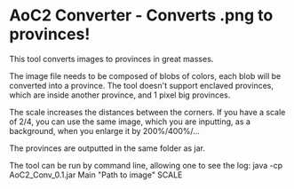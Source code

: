 # AoC2 Converter - Converts .png to provinces!
This tool converts images to provinces in great masses.

The image file needs to be composed of blobs of colors, each blob will be converted into a province.
The tool doesn't support enclaved provinces, which are inside another province, and 1 pixel big provinces.

The scale increases the distances between the corners. If you have a scale of 2/4, you can use the same image, which you are inputting, as a background, when you enlarge it by 200%/400%/...

The provinces are outputted in the same folder as jar.

The tool can be run by command line, allowing one to see the log:
java -cp AoC2_Conv_0.1.jar Main "Path to image" SCALE

